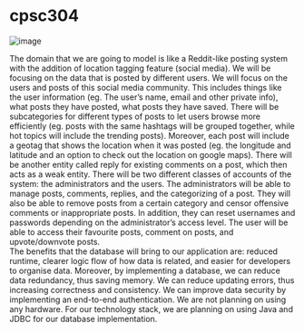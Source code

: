 # cpsc304
![image](https://user-images.githubusercontent.com/43102997/115989191-114c4d00-a572-11eb-84f8-f053e1f6d646.png)

The domain that we are going to model is like a Reddit-like posting system with the addition of location tagging feature (social media). We will be focusing on the data that is posted by different users. 
	We will focus on the users and posts of this social media community. This includes things like the user information (eg. The user’s name, email and other private info), what posts they have posted, what posts they have saved. There will be subcategories for different types of posts to let users browse more efficiently (eg. posts with the same hashtags will be grouped together, while hot topics will include the trending posts). Moreover, each post will include a geotag that shows the location when it was posted (eg. the longitude and latitude and an option to check out the location on google maps). There will be another entity called reply for existing comments on a post, which then acts as a weak entity. 
	There will be two different classes of accounts of the system: the administrators and the users. The administrators will be able to manage posts, comments, replies, and the categorizing of a post. They will also be able to remove posts from a certain category and censor offensive comments or inappropriate posts. In addition, they can reset usernames and passwords depending on the administrator’s access level. The user will be able to access their favourite posts, comment on posts, and upvote/downvote posts.  
	The benefits that the database will bring to our application are: reduced runtime, clearer logic flow of how data is related, and easier for developers to organise data. Moreover, by implementing a database, we can reduce data redundancy, thus saving memory. We can reduce updating errors, thus increasing correctness and consistency. We can improve data security by implementing an end-to-end authentication.
	We are not planning on using any hardware. For our technology stack, we are planning on using Java and JDBC for our database implementation. 

